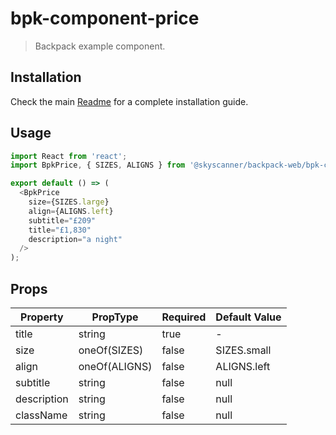 # bpk-component-price

> Backpack example component.

## Installation

Check the main [Readme](https://github.com/skyscanner/backpack#usage) for a complete installation guide.

## Usage

```js
import React from 'react';
import BpkPrice, { SIZES, ALIGNS } from '@skyscanner/backpack-web/bpk-component-price';

export default () => (
  <BpkPrice
    size={SIZES.large}
    align={ALIGNS.left}
    subtitle="£209"
    title="£1,830"
    description="a night"
  />
);
```

## Props

| Property  | PropType | Required | Default Value |
| --------- | -------- | -------- | ------------- |
| title     | string   | true     | -             |
| size | oneOf(SIZES)   | false    | SIZES.small         |
| align | oneOf(ALIGNS)   | false    | ALIGNS.left         |
| subtitle  | string   | false    | null          |
| description | string   | false    | null          |
| className | string   | false    | null          |

